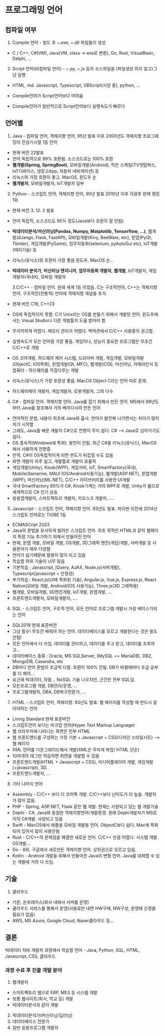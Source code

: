 # 프로그래밍 언어

## 컴파일 여부

1. Compile 언어 - 빌드 후 ~.exe, ~.dll 파일들이 생성

- C / C++, C#(VM), Java(VM, class -> exe로 변환), Go, Rust, VisualBasic, Delphi, ...

2. Script 언어(비컴파일 언어) - ~.py, ~.js 등의 소스파일을 (파일생성 하지 않고)그냥 실행

- HTML, md. Javascript, Typescript, VBScript(사양 중), python, ...

- Compile언어가 Script언어보다 어려움
- Compile언어가 일반적으로 Script언어보다 실행속도가 빠르다

## 언어별

1. Java - 컴파일 언어, 객체지향 언어, 95년 발표 이후 2000년도 객체지향 프로그래밍이 전성기시절 1등 언어

- 현재 버전 22발표
- 언어 독립적으로 99% 호환됨. 소스코드로는 100% 호환
- **웹개발(Spring, SpringBoot)**, 모바일개발(Android), 작은 스케일(TV셋탑박스, IoT디바이스, 냉장고App, 자동차 네비게이션) 등
- 리눅스와 가장 호환이 좋고, MacOS, 윈도우 순
- **웹개발자**, 모바일개발자, IoT개발자 일부

2. Python - 스크립트 언어, 객체지향 언어, 90년 발표 2010년 이후 각광후 현재 랭킹 1위

- 현재 버전 3. 12. 2 발표
- 언어 독립적, 소스코드도 90% 정도(Java보다 호환이 잘 안됨)
- **빅데이터분석/머신러닝(Pandas, Numpy, Matplotlib, Tensorflow, ...)**, 웹개발(dJango, Flask, FastAPI), 모바일개발(Kivy, BeeWare, etc), 윈앱(PyQt, Tkinter), 게임개발(PyGame), 업무자동화(selenium, pyAutoGui etc), IoT개발(여러기술) 등
- 리눅스(유닉스)와 호환이 가장 좋음 윈도우, MacOS 순..
- **빅데이터 분석가**, **머신러닝 엔지니어**, **업무자동화 개발자**, **웹개발**, IoT개발자, 게임개발자(국내X), 모바일 개발자

  3.C/C++ - 컴파일 언어. 원래 세계 1등 이었음. C는 구조적언어, C++는 객체지향언어. 구조적인(전통적) 언어에 객체지향 개념을 추가.

- 현재 버전 C18, C++23
- OS에 독립적이지 못함. C가 Unix라는 OS를 만들기 위해서 개발된 언어. 윈도우에서는 Visual Studio나 다른 개발툴의 도움 받아야 함
- 무지막하게 어렵다. 메모리 관리가 어렵다. 백악관에서 C/C++ 사용중지 권고함.
- 실행속도가 모은 언어중 가장 좋음. 게임이나, 성능이 중요한 프로그램은 무조건 C/C++로 개발
- OS 코어개발, 하드웨어 제어 시스템, 드라이버 개발, 게임개발, 모바일개발(ObjectC, IOS특화), 윈앱개발(Qt, MFC), 웹개발(CGI), 머신러닝, 카메라인식 등 컴퓨터 - 하드웨어를 직접다루는 개발
- 리눅스(유닉스)가 가장 호환성 좋음. MacOS Object C라는 언어 따로 존재.
- 하드웨어제어 개발자, 게임개발자, 로봇개발자, 그외 다수

4. C# - 컴파일 언어. 객체지향 언어. Java를 잡기 위해서 만든 언어. MS에서 99년도 부터 Java를 참조해서 거의 베끼다시피 만든 언어

- 언어적인 문법, 내용이 최초에 Java와 흡사. 언어가 발전해 나가면서는 차이가 많아지기 시작함
- 그래도, Java를 배운 개발자 C#으로 전향이 무지 쉽다. C# --> Java로 넘어가기도 쉽다.
- OS 종속적(Windows에 특화). 발전이 안됨. 최근 C#을 리눅스(유닉스), MacOS에서 사용하게 전향중
- 만약, C#이 OS독립적이게 되면 판도가 뒤집힐 수도 있음
- 화면 개발이 아주 쉽고, 개발툴로 개발이 효율적
- 게임개발(Unity), Kiosk(WPF), 게임서버, IoT, SmartFactory(국내), Mobile(Xamarine, MAUI IOS/Android사용가능), 웹개발(ASP.NET), 윈앱개발(WPF), 머신러닝(ML.NET), C/C++ 라이브러리를 사용한 UI개발
- 국내 SmartFactory 80%가 C#, Kiosk기계는 거의 WPF로 개발, Unity가 붐으로 세계적으로 C# 인기 상승
- 응용앱개발자, 스마트팩토리 개발자, 키오스크 개발자, ....

5. Javascript - 스크립트 언어, 객체지향 언어. 93년도 발표. 파이썬 이전에 2014년 스크립트 언어로는 TIOBE 1등

- ECMASCript 2023
- Java의 문법을 유사하게 빌려쓴 스크립트 언어. 최초 목적은 HTML과 같이 웹페이지 특정 기능 추가하기 위해서 만들어진 언어
- 현재, 윈앱 개발, 모바일 개발, OS개발, 3D그래픽 엔진(게임)개발, 서버개발 등 사용분야가 매우 다양함
- 언어가 쉽기때문에 활용이 많이 되고 있음
- 학습할 하위 기술이 너무 많음
- 기본학습 : Javascript, jQuery, AJAX, Node.js(서버개발), Typescript(javascript + 안정성)
- 부가학습 : React.js(UI에 특화된 기술), Angular.js, Vue.js, Express.js, React Native(모바일 개발, Android/IOS 사용가능), Three.js(3D 그래픽용)
- 웹개발, 모바일개발, 3D엔진개발, IoT개발, 윈앱개발, ...
- 프론트엔드개발자, 모바일개발자, ....

6. SQL - 스크립트 언어, 구조적 언어, 모든 언어로 프로그램 개발시 가장 베이스가되는 언어

- SQL2019 현재 표준버전
- 그냥 필수! 무조건 배워야 하는 언어. 데이터베이스를 모르고 개발한다는 것은 말도 안됨!
- 모든 언어에서 다 쓰임. 데이터를 관리하고, 데이터를 주고 받고, 데이터를 조회하고...
- 데이터베이스 종류 : Oracle, MS SQLServer, (MySQL == MariaDB), DB2, MongoDB, Casandra, etc
- DB마다 언어 문법이 조금씩 다름. 호환이 100% 안됨. DB가 바뀔때마다 조금 공부를 더 해야...
- 요근래 빅데이터, 하둡... NoSQL 기술 나오지만, 근간은 전부 SQL임.
- 모든프로그램 개발, DB관리/운영, ...
- 프로그램개발자, DBA, DB복구전문가, ...

7. HTML - 스크립트 언어, 객체지향. 93년도 발표. 웹 페이지를 작성할 때 반드시 알아야하는 언어

- Living Standard 현재 표준버전
- 스크립트언어 보다는 마크업 언어(Hyper Text Markup Language)
- 웹 브라우저에 나타나는 화면은 전부 HTML
- 웹 프론트엔드를 구성하는 가장 기본 + Javascript + CSS(디자인 스타일시트) --> 웹 페이지
- XML 언어를 다운그레이드해서 개발(XML은 무자게 복잡/ HTML 단순)
- 10여개의 태그만 학습하면 화면을 개발할 수 있음
- 프론트엔드개발(HTML + Javascript + CSS), 미디어플레이어 개발, 게임개발(+javascript), 3D..
- 프론트엔드개발자, ...

8. 기타 나머지 언어

- Assembly - C/C++ 보다 더 코어쪽 개발. C/C++보다 난이도가 더 높음. 개발자가 많이 없음.
- PHP - Spring, ASP.NET, Flask 같은 웹 개발. 현재는 사양되고 있는 웹 개발기술
- Dephi - C#, Java와 동일한 객체지향언어/개발환경. 원래 Dephi개발자가 MS로 이직 C#개발. 사양되고 있음
- Swift - MacOS에서 애플용 모바일 개발용 언어. ObjectC보다 쉽다. Mac에 특화되어 있어서 많이 사용안됨
- Rust - C/C++의 문제점을 해결한 새로운 언어. C/C++ 만큼 어렵다. 시스템 개발. OS개발...
- Go - 8위. 구글에서 새로만든 객체지향 언어. 상위권으로 오르고 있음.
- Kotlin - Android 개발을 위해서 만들어진 Java의 변형 언어. Java를 대체할 수 있는 개발에 거의 다 쓰임.

## 기술

1. 클라우드

- 기존, 온프레미스(회사 내에서 서버를 운영)
- 클라우드 서비스를 통해서 운영(사용료만 내면 HW구매, NW구성, 운영에 신경쓸 필요가 없음)
- AWS, MS Azure, Google Cloud, Naver클라우드 등...

## 결론

빅데이터 자바 개발자 과정에서 학습할 언어 - Java, Python, SQL, HTML, Javascript, CSS, 클라우드

### 과정 수료 후 진출 개발 분야

1. 웹개발자

- 스마트팩토리 웹으로 ERP, MES 등 시스템 개발
- 보통 웹사이트(회사, 학교 등) 개발
- 빅데이터분석과 같이 개발

2. 빅데이터분석가(머신러닝/딥러닝)
3. 데이터베이스 전문가
4. 일반 응용프로그램 개발자
